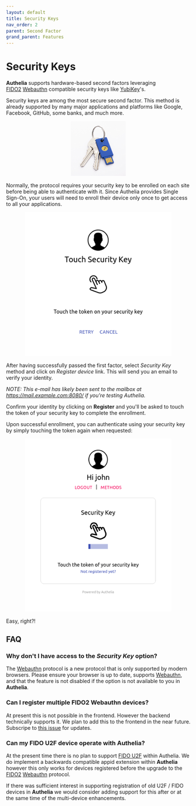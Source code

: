 ```yaml
---
layout: default
title: Security Keys
nav_order: 2
parent: Second Factor
grand_parent: Features
---
```


# Security Keys

**Authelia** supports hardware-based second factors leveraging [FIDO2]&nbsp;[Webauthn] compatible security keys like
[YubiKey]'s.

Security keys are among the most secure second factor. This method is already supported by many major applications and 
platforms like Google, Facebook, GitHub, some banks, and much more.

<p align="center">
  <img src="../../images/yubikey.jpg" width="150">
</p>

Normally, the protocol requires your security key to be enrolled on each site before being able to authenticate with it. 
Since Authelia provides Single Sign-On, your users will need to enroll their device only once to get access to all your
applications.

<p align="center">
  <img src="../../images/REGISTER-U2F.png" width="400">
</p>

After having successfully passed the first factor, select *Security Key* method and click on *Register device* link.
This will send you an email to verify your identity.

*NOTE: This e-mail has likely been sent to the mailbox at https://mail.example.com:8080/ if you're testing Authelia.*

Confirm your identity by clicking on **Register** and you'll be asked to touch the token of your security key to
complete the enrollment.

Upon successful enrollment, you can authenticate using your security key by simply touching the token again when
requested:

<p align="center">
  <img src="../../images/2FA-U2F.png" width="400">
</p>

Easy, right?!

## FAQ

### Why don't I have access to the *Security Key* option?

The [Webauthn] protocol is a new protocol that is only supported by modern browsers. Please ensure your browser is up to
date, supports [Webauthn], and that the feature is not disabled if the option is not available to you in **Authelia**.

### Can I register multiple FIDO2 Webauthn devices?

At present this is not possible in the frontend. However the backend technically supports it. We plan to add this to the
frontend in the near future. Subscripe to [this issue](https://github.com/authelia/authelia/issues/275) for updates.

### Can my FIDO U2F device operate with Authelia?

At the present time there is no plan to support [FIDO U2F] within Authelia. We do implement a backwards compatible appid
extension within **Authelia** however this only works for devices registered before the upgrade to the [FIDO2]&nbsp;[Webauthn]
protocol.

If there was sufficient interest in supporting registration of old U2F / FIDO devices in **Authelia** we would consider
adding support for this after or at the same time of the multi-device enhancements.

[FIDO U2F]: https://www.yubico.com/authentication-standards/fido-u2f/
[FIDO2]: https://www.yubico.com/authentication-standards/fido2/
[Webauthn]: https://www.yubico.com/authentication-standards/webauthn/
[YubiKey]: https://www.yubico.com/products/yubikey-5-overview/
